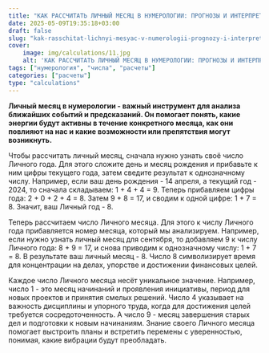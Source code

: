 ```yaml
---
title: "КАК РАССЧИТАТЬ ЛИЧНЫЙ МЕСЯЦ В НУМЕРОЛОГИИ: ПРОГНОЗЫ И ИНТЕРПРЕТАЦИИ"
date: 2025-05-09T19:35:18+03:00
draft: false
slug: "kak-rasschitat-lichnyi-mesyac-v-numerologii-prognozy-i-interpretacii"
cover:
    image: img/calculations/11.jpg
    alt: 'КАК РАССЧИТАТЬ ЛИЧНЫЙ МЕСЯЦ В НУМЕРОЛОГИИ: ПРОГНОЗЫ И ИНТЕРПРЕТАЦИИ'
tags: ["нумерология", "числа", "расчеты"]
categories: ["расчеты"]
type: "calculations"
---
```


**Личный месяц в нумерологии - важный инструмент для анализа ближайших событий и предсказаний. Он помогает понять, какие энергии будут активны в течение конкретного месяца, как они повлияют на нас и какие возможности или препятствия могут возникнуть.**

Чтобы рассчитать личный месяц, сначала нужно узнать своё число Личного года. Для этого сложите день и месяц рождения и прибавьте к ним цифры текущего года, затем сведите результат к однозначному числу. Например, если ваш день рождения - 14 апреля, а текущий год - 2024, то сначала складываем: 1 + 4 + 4 = 9. Теперь прибавляем цифры года: 2 + 0 + 2 + 4 = 8. Затем 9 + 8 = 17, и сводим к одной цифре: 1 + 7 = 8. Значит, ваш Личный год - 8.

Теперь рассчитаем число Личного месяца. Для этого к числу Личного года прибавляется номер месяца, который мы анализируем. Например, если нужно узнать личный месяц для сентября, то добавляем 9 к числу Личного года: 8 + 9 = 17, и снова приводим к однозначному числу: 1 + 7 = 8. В результате ваш личный месяц - 8. Число 8 символизирует время для концентрации на делах, упорстве и достижении финансовых целей.

Каждое число Личного месяца несёт уникальное значение. Например, число 1 - это месяц начинаний и проявления инициативы, период для новых проектов и принятия смелых решений. Число 4 указывает на важность дисциплины и упорного труда, когда для достижения целей требуется сосредоточенность. А число 9 - месяц завершения старых дел и подготовки к новым начинаниям. Знание своего Личного месяца помогает выстроить планы и встретить перемены с уверенностью, понимая, какие вибрации будут преобладать.

